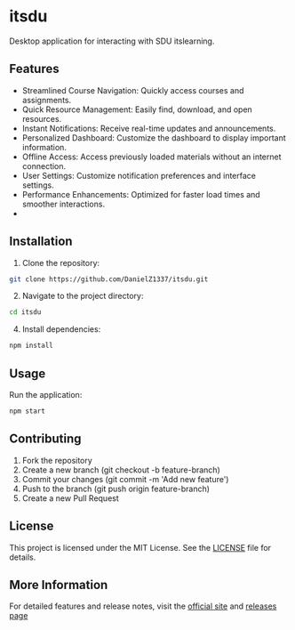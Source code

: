 # itsdu

Desktop application for interacting with SDU itslearning.

## Features
- Streamlined Course Navigation: Quickly access courses and assignments.
- Quick Resource Management: Easily find, download, and open resources.
- Instant Notifications: Receive real-time updates and announcements.
- Personalized Dashboard: Customize the dashboard to display important information.
- Offline Access: Access previously loaded materials without an internet connection.
- User Settings: Customize notification preferences and interface settings.
- Performance Enhancements: Optimized for faster load times and smoother interactions.
- 
## Installation
1. Clone the repository:
```bash
git clone https://github.com/DanielZ1337/itsdu.git
```
2. Navigate to the project directory:
```bash
cd itsdu
``` 
4. Install dependencies:
```bash
npm install
```

## Usage
Run the application:

```bash
npm start
```

## Contributing
1. Fork the repository
2. Create a new branch (git checkout -b feature-branch)
3. Commit your changes (git commit -m 'Add new feature')
4. Push to the branch (git push origin feature-branch)
5. Create a new Pull Request

## License
This project is licensed under the MIT License. See the [LICENSE](https://github.com/danielz1337/itsdu/LICENSE) file for details.

## More Information
For detailed features and release notes, visit the [official site](https://itsdu.danielz.dev) and [releases page](https://itsdu.danielz.dev/releases)
